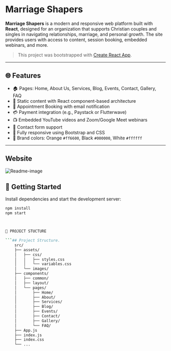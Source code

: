 # Marriage Shapers

**Marriage Shapers** is a modern and responsive web platform built with **React**, designed for an organization that supports Christian couples and singles in navigating relationships, marriage, and personal growth. The site provides users with access to content, session booking, embedded webinars, and more.

> This project was bootstrapped with [Create React App](https://github.com/facebook/create-react-app).

---

## 🌐 Features

- 🏠 Pages: Home, About Us, Services, Blog, Events, Contact, Gallery, FAQ
- 📖 Static content with React component-based architecture
- 📅 Appointment Booking with email notification
- 💳 Payment integration (e.g., Paystack or Flutterwave)
- 📺 Embedded YouTube videos and Zoom/Google Meet webinars
- 📨 Contact form support
- 📱 Fully responsive using Bootstrap and CSS
- 🎨 Brand colors: Orange `#ff6600`, Black `#000000`, White `#ffffff`

---

## Website

![Readme-image](https://github.com/user-attachments/assets/93988a98-2f92-46f5-a578-cfaa4d40025f)


## 🚀 Getting Started

Install dependencies and start the development server:

```bash
npm install
npm start



📁 PROJECT STUCTURE

```## Project Structure.
    src/
    ├── assets/
    │   ├── css/
    │   │   ├── styles.css         
    │   │   └── variables.css     
    │   └── images/                
    ├── components/
    │   ├── common/               
    │   ├── layout/               
    │   └── pages/                
    │       ├── Home/
    │       ├── About/
    │       ├── Services/
    │       ├── Blog/
    │       ├── Events/
    │       ├── Contact/
    │       ├── Gallery/
    │       └── FAQ/
    ├── App.js                     
    ├── index.js                   
    ├── index.css                 
    └── ...                        


